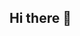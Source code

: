 ## Hi there 👋

<!--
**varshini-s05/varshini-s05** is a ✨ _special_ ✨ repository because its `README.md` (this file) appears on your GitHub profile.

Here are some ideas to get you started:

- 🔭 I’m currently pursuing BSc Software Systems at Kongu Engineering College
- 🌱 I’m currently learning AI/ML, IOT, Cloud Computing
- 🧠 Exploring: Android app development, Git
- 📫 How to reach me: varshinis0826@gmail.com
                       https://github.com/varshini-s05

